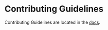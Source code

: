 # Contributing Guidelines

Contributing Guidelines are located in the [docs](https://docs.nautobot.com/projects/chatops/en/latest/dev/contributing/).
